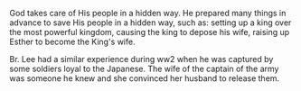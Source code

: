 God takes care of His people in a hidden way. He prepared many things in advance
to save His people in a hidden way, such as: setting up a king over the most powerful
kingdom, causing the king to depose his wife, raising up Esther to become the
King's wife.

Br. Lee had a similar experience during ww2 when he was captured by some soldiers 
loyal to the Japanese. The wife of the captain of the army was someone he knew
and she convinced her husband to release them.
